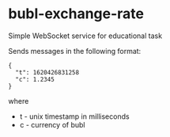 # bubl-exchange-rate
Simple WebSocket service for educational task

Sends messages in the following format:
```language json
{
  "t": 1620426831258
  "c": 1.2345
}
```

where
- t - unix timestamp in milliseconds
- c - currency of bubl

